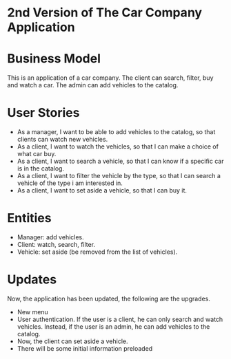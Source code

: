 # 2nd Version of The Car Company Application

# Business Model
This is an application of a car company. The client can search, filter, buy and watch a car. The admin can add vehicles to the catalog.

# User Stories
- As a manager, I want to be able to add vehicles to the catalog, so that clients can watch new vehicles.
- As a client, I want to watch the vehicles, so that I can make a choice of what car buy.
- As a client, I want to search a vehicle, so that I can know if a specific car is in the catalog.
- As a client, I want to filter the vehicle by the type, so that I can search a vehicle of the type i am interested in.
- As a client, I want to set aside a vehicle, so that I can buy it.

# Entities
- Manager: add vehicles.
- Client: watch, search, filter.
- Vehicle: set aside (be removed from the list of vehicles).

# Updates
Now, the application has been updated, the following are the upgrades. 
- New menu
- User authentication. If the user is a client, he can only search and watch vehicles. Instead, if the user is an admin, he can add vehicles to the catalog.
- Now, the client can set aside a vehicle.
- There will be some initial information preloaded
